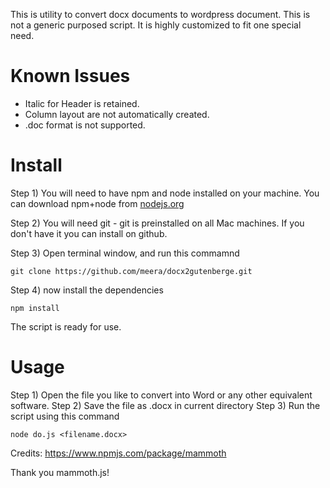 This is utility to convert docx documents to wordpress document. 
This is not a generic purposed script. It is highly customized to fit one special need.

# Known Issues

* Italic for Header is retained.
* Column layout are not automatically created.
* .doc format is not supported.

# Install 

Step 1) You will need to have npm and node installed on your machine. 
You can download npm+node from [nodejs.org](https://nodejs.org/en/)

Step 2) You will need git - git is preinstalled on all Mac machines. If you don't have it you can install on github.

Step 3) Open terminal window, and run this commamnd 

``` 
git clone https://github.com/meera/docx2gutenberge.git
```

Step 4) now  install the dependencies
```
npm install
```

The script is ready for use.

# Usage

Step 1) Open the file you like to convert into Word or any other equivalent software.
Step 2) Save the file as .docx in current directory
Step 3) Run the script using this command

```
node do.js <filename.docx>
```
Credits:
https://www.npmjs.com/package/mammoth

Thank you mammoth.js! 